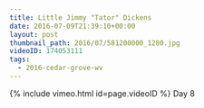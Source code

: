 ```yaml
---
title: Little Jimmy "Tator" Dickens
date: 2016-07-09T21:39:10+00:00
layout: post
thumbnail_path: 2016/07/581200000_1280.jpg
videoID: 174053111
tags:
  - 2016-cedar-grove-wv
---
```

{% include vimeo.html id=page.videoID %}
Day 8